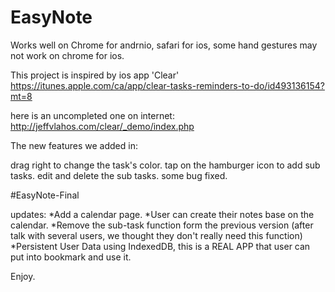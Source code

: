 # EasyNote
Works well on Chrome for andrnio,  safari for ios, some hand gestures may not work on chrome for ios.

This project is inspired by ios app 'Clear'
https://itunes.apple.com/ca/app/clear-tasks-reminders-to-do/id493136154?mt=8

here is an uncompleted one on internet:
http://jeffvlahos.com/clear/_demo/index.php


The new features we added in:

drag right to change the task's color.
tap on the hamburger icon to add sub tasks.
edit and delete the sub tasks.
some bug fixed.

#EasyNote-Final

updates:
*Add a calendar page.
*User can create their notes base on the calendar.
*Remove the sub-task function form the previous version (after talk with several users, we thought they don't really need this function)
*Persistent User Data using IndexedDB, this is a REAL APP that user can put into bookmark and use it.

Enjoy.
